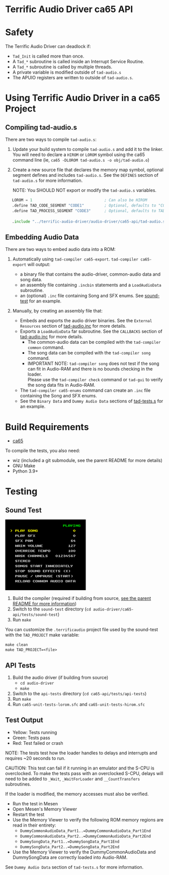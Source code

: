 Terrific Audio Driver ca65 API
==============================

Safety
======

The Terrific Audio Driver can deadlock if:

 * `Tad_Init` is called more than once.
 * A `Tad_*` subroutine is called inside an Interrupt Service Routine.
 * A `Tad_*` subroutine is called by multiple threads.
 * A private variable is modified outside of `tad-audio.s`
 * The APUIO registers are written to outside of `tad-audio.s`.



Using Terrific Audio Driver in a ca65 Project
=============================================

Compiling tad-audio.s
---------------------

There are two ways to compile `tad-audio.s`:

1. Update your build system to compile `tad-audio.s` and add it to the linker.
   You will need to declare a `HIROM` or `LOROM` symbol using the ca65 command line
   (ie, `ca65 -DLOROM tad-audio.s -o obj/tad-audio.o`)

2. Create a new source file that declares the memory map symbol, optional segment defines and
   includes `tad-audio.s`.  See the `DEFINES` section of `tad-audio.s` for more information.

   NOTE: You SHOULD NOT export or modify the `tad-audio.s` variables.

``` asm
   LOROM = 1                                ; Can also be HIROM
   .define TAD_CODE_SEGMENT "CODE1"         ; Optional, defaults to "CODE"
   .define TAD_PROCESS_SEGMENT "CODE3"      ; Optional, defaults to TAD_CODE_SEGMENT

   .include "../terrific-audio-driver/audio-driver/ca65-api/tad-audio.s"
```


Embedding Audio Data
--------------------

There are two ways to embed audio data into a ROM:

1. Automatically using `tad-compiler ca65-export`.
   `tad-compiler ca65-export` will output:
    * a binary file that contains the audio-driver, common-audio data and song data.
    * an assembly file containing `.incbin` statements and a `LoadAudioData` subroutine.
    * an (optional) `.inc` file containing Song and SFX enums.
   See [sound-test](tests/sound-test) for an example.

2. Manually, by creating an assembly file that:
   * Embeds and exports the audio driver binaries.
     See the `External Resources` section of [tad-audio.inc](tad-audio.inc) for more details.
   * Exports a `LoadAudioData` far subroutine.
     See the `CALLBACKS` section of [tad-audio.inc](tad-audio.inc) for more details.
      * The common-audio data can be compiled with the `tad-compiler common` command.
      * The song data can be compiled with the `tad-compiler song` command.
      * IMPORTANT NOTE: `tad-compiler song` does not test if the song can fit in Audio-RAM and
        there is no bounds checking in the loader.<br/>
        Please use the `tad-compiler check` command or `tad-gui` to verify the song data fits in
        Audio-RAM.
   * The `tad-compiler ca65-enums` command can create an `.inc` file containing the Song and SFX enums.
   * See the `Binary Data` and `Dummy Audio Data` sections of
     [tad-tests.s](tests/api-tests/src/tad-tests.s) for an example.



Build Requirements
==================
 * [ca65](https://github.com/cc65/cc65/)

To compile the tests, you also need:
 * wiz (included a git submodule, see the parent README for more details)
 * GNU Make
 * Python 3.9+



Testing
=======

Sound Test
----------

![Sound Test screenshot](tests/sound-test/screenshot.png)

1. Build the compiler
   (required if building from source,
   [see the parent README for more information](../../README.md#build-instructions))
2. Switch to the `sound-test` directory (`cd audio-driver/ca65-api/tests/sound-test`)
3. Run `make`


You can customize the `.terrificaudio` project file used by the sound-test with the `TAD_PROJECT`
make variable:

    make clean
    make TAD_PROJECT=<file>


API Tests
---------

1. Build the audio driver (if building from source)
    * `cd audio-driver`
    * `make`
2. Switch to the `api-tests` directory (`cd ca65-api/tests/api-tests`)
3. Run `make`
4. Run `ca65-unit-tests-lorom.sfc` and `ca65-unit-tests-hirom.sfc`


## Test Output
 * Yellow: Tests running
 * Green: Tests pass
 * Red: Test failed or crash

NOTE: The tests test how the loader handles to delays and interrupts and requires ~20 seconds to run.

CAUTION: This test can fail if it running in an emulator and the S-CPU is overclocked.  To make the
tests pass with an overclocked S-CPU, delays will need to be added to `_Wait`, `_WaitForLoader` and
`__CountTransfers` subroutines.

If the loader is modified, the memory accesses must also be verified.
 * Run the test in Mesen
 * Open Mesen's Memory Viewer
 * Restart the test
 * Use the Memory Viewer to verify the following ROM memory regions are read in their entirety:
    * `DummyCommonAudioData_Part1..=DummyCommonAudioData_Part1End`
    * `DummyCommonAudioData_Part2..=DummyCommonAudioData_Part2End`
    * `DummySongData_Part1..=DummySongData_Part1End`
    * `DummySongData_Part2..=DummySongData_Part2End`
 * Use the Memory Viewer to verify the DummyCommonAudioData and DummySongData are correctly loaded
   into Audio-RAM.

See `Dummy Audio Data` section of `tad-tests.s` for more information.


